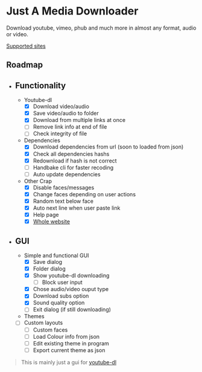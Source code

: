 # Just A Media Downloader
Download youtube, vimeo, phub and much more in almost any format, audio or video.


[Supported sites](https://ytdl-org.github.io/youtube-dl/supportedsites.html)

## Roadmap
 - ## Functionality
	- Youtube-dl
		- [x] Download video/audio
		- [x] Save video/audio to folder
		- [x] Download from multiple links at once
		- [ ] Remove link info at end of file
		- [ ] Check integrity of file
	- Dependencies
		- [x] Download dependencies from url (soon to loaded from json)
		- [x] Check all dependencies hashs
		- [x] Redownload if hash is not correct
		- [ ] Handbake cli for faster recoding
		- [ ] Auto update dependencies 
	- Other Crap
		- [x] Disable faces/messages
		- [x] Change faces depending on user actions
		- [x] Random text below face
		- [x] Auto next line when user paste link
		- [x] Help page
		- [x] [Whole website](https://bonehead.xyz/jamdl.html)
 - ## GUI
	- Simple and functional GUI
		- [X] Save dialog
		- [X] Folder dialog
		- [X] Show youtube-dl downloading
		  - [ ] Block user input
		- [X] Chose audio/video ouput type
		- [X] Download subs option 
		- [X] Sound quality option 
 		- [ ] Exit dialog (if still downloading)
	- Themes
  	- [ ] Custom layouts
		- [ ] Custom faces
		- [ ] Load Colour info from json
		- [ ] Edit existing theme in program
		- [ ] Export current theme as json
    
> This is mainly just a gui for [youtube-dl](https://github.com/ytdl-org/youtube-dl) 
